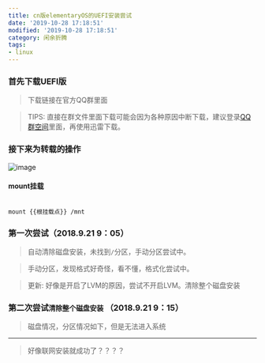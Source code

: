 ```yaml
---
title: cn版elementaryOS的UEFI安装尝试
date: '2019-10-28 17:18:51'
modified: '2019-10-28 17:18:51'
category: 闲余折腾
tags:
- linux
---
```


### 首先下载UEFI版
> 下载链接在官方QQ群里面

> TIPS: 直接在群文件里面下载可能会因为各种原因中断下载，建议登录[QQ群空间](http://qun.qzone.qq.com)里面，再使用迅雷下载。

### 接下来为转载的操作
![image](https://thinkmoon.cn/images/1537491020573.png)
#### mount挂载
```
mount {{根挂载点}} /mnt
```

### 第一次尝试（2018.9.21 9：05）
> 自动清除磁盘安装，未找到`/`分区，手动分区尝试中。

>手动分区，发现格式好奇怪，看不懂，格式化尝试中。

> 更新: 好像是开启了LVM的原因，尝试不开启LVM。清除整个磁盘安装

 ### 第二次尝试`清除整个磁盘安装` （2018.9.21 9：15）
 > 磁盘情况，分区情况如下，但是无法进入系统
---
> 好像联网安装就成功了？？？？
